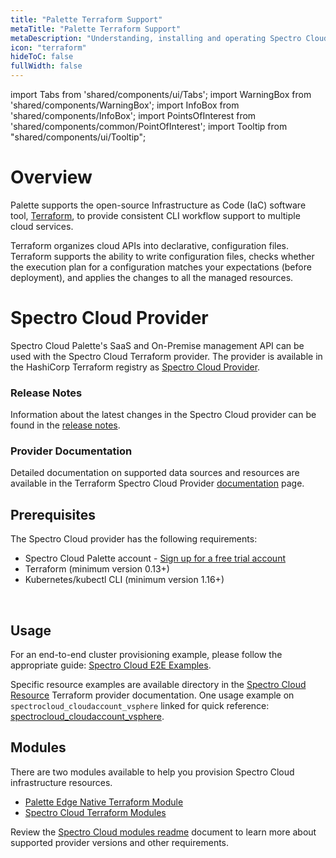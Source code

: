 ```yaml
---
title: "Palette Terraform Support"
metaTitle: "Palette Terraform Support"
metaDescription: "Understanding, installing and operating Spectro Cloud's Terraform Provider."
icon: "terraform"
hideToC: false
fullWidth: false
---
```


import Tabs from 'shared/components/ui/Tabs';
import WarningBox from 'shared/components/WarningBox';
import InfoBox from 'shared/components/InfoBox';
import PointsOfInterest from 'shared/components/common/PointOfInterest';
import Tooltip from "shared/components/ui/Tooltip";


# Overview

Palette supports the open-source Infrastructure as Code (IaC) software tool, [Terraform](https://www.terraform.io/), to provide consistent CLI workflow support to multiple cloud services. 

Terraform organizes cloud APIs into declarative, configuration files. Terraform supports the ability to write configuration files, checks whether the execution plan for a configuration matches your expectations (before deployment), and applies the changes to all the managed resources. 

# Spectro Cloud Provider

Spectro Cloud Palette's SaaS and On-Premise management API can be used with the Spectro Cloud Terraform provider. The provider is available in the HashiCorp Terraform registry as [Spectro Cloud Provider](https://registry.terraform.io/providers/spectrocloud/spectrocloud/latest/docs). 
<br />

### Release Notes
Information about the latest changes in the Spectro Cloud provider can be found in the [release notes](https://github.com/spectrocloud/terraform-provider-spectrocloud/releases).
<br />

### Provider Documentation
Detailed documentation on supported data sources and resources are available in the Terraform Spectro Cloud Provider [documentation](https://registry.terraform.io/providers/spectrocloud/spectrocloud/latest/docs) page. 
<br />

## Prerequisites
The Spectro Cloud provider has the following requirements:
* Spectro Cloud Palette account - [Sign up for a free trial account](https://www.spectrocloud.com/free-trial)
* Terraform (minimum version 0.13+)
* Kubernetes/kubectl CLI (minimum version 1.16+)
<br />

## Usage

For an end-to-end cluster provisioning example, please follow the appropriate guide: [Spectro Cloud E2E Examples](https://github.com/spectrocloud/terraform-provider-spectrocloud/tree/main/examples/e2e).

Specific resource examples are available directory in the [Spectro Cloud Resource](https://registry.terraform.io/providers/spectrocloud/spectrocloud) Terraform provider documentation. One usage example on `spectrocloud_cloudaccount_vsphere` linked for quick reference: [spectrocloud_cloudaccount_vsphere](https://registry.terraform.io/providers/spectrocloud/spectrocloud/latest/docs/resources/cloudaccount_vsphere).


## Modules

There are two modules available to help you provision Spectro Cloud infrastructure resources. 

- [Palette Edge Native Terraform Module](https://registry.terraform.io/modules/spectrocloud/edge/spectrocloud/latest)
- [Spectro Cloud Terraform Modules](https://registry.terraform.io/modules/spectrocloud/modules/spectrocloud/latest)

Review the [Spectro Cloud modules readme](https://github.com/spectrocloud/terraform-spectrocloud-modules#module-resources--requirements) document to learn more about supported provider versions and other requirements.
